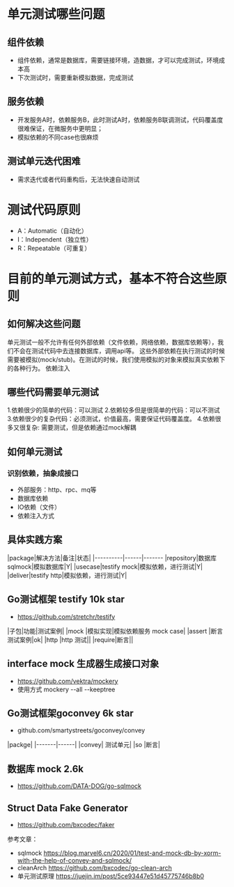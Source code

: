 # 单元测试哪些问题

## 组件依赖
- 组件依赖，通常是数据库，需要链接环境，造数据，才可以完成测试，环境成本高
- 下次测试时，需要重新模拟数据，完成测试

## 服务依赖
- 开发服务A时，依赖服务B，此时测试A时，依赖服务B联调测试，代码覆盖度很难保证，在微服务中更明显；
- 模拟依赖的不同case也很麻烦

## 测试单元迭代困难
- 需求迭代或者代码重构后，无法快速自动测试

# 测试代码原则
- A：Automatic（自动化）
- I：Independent（独立性）
- R：Repeatable（可重复）

# 目前的单元测试方式，基本不符合这些原则


## 如何解决这些问题

单元测试一般不允许有任何外部依赖（文件依赖，网络依赖，数据库依赖等），我们不会在测试代码中去连接数据库，调用api等。
这些外部依赖在执行测试的时候需要被模拟(mock/stub)。在测试的时候，我们使用模拟的对象来模拟真实依赖下的各种行为。
依赖注入

## 哪些代码需要单元测试

1.依赖很少的简单的代码：可以测试
2.依赖较多但是很简单的代码：可以不测试
3.依赖很少的复杂代码：必须测试，价值最高，需要保证代码覆盖度。
4.依赖很多又很复杂: 需要测试，但是依赖通过mock解耦

## 如何单元测试

### 识别依赖，抽象成接口
- 外部服务：http、rpc、mq等
- 数据库依赖
- IO依赖（文件）
- 依赖注入方式


## 具体实践方案

|package|解决方法|备注|状态|
|----------|------|-------
|repository|数据库 sqlmock|模拟数据库|Y|
|usecase|testify mock|模拟依赖，进行测试|Y|
|deliver|testify http|模拟依赖，进行测试|Y|

## Go测试框架 testify 10k star

- https://github.com/stretchr/testify

|子包|功能|测试案例|
|mock	|模拟实现|模拟依赖服务 mock case|
|assert |断言测试案例|ok|
|http	|http 测试||
|require|断言||

## interface mock 生成器生成接口对象

- https://github.com/vektra/mockery
- 使用方式 mockery --all --keeptree

## Go测试框架goconvey 6k star

- github.com/smartystreets/goconvey/convey

|packge|
|-------|------|
|convey| 测试单元|
|so 	  |断言|

## 数据库 mock 2.6k

- https://github.com/DATA-DOG/go-sqlmock

## Struct Data Fake Generator

- https://github.com/bxcodec/faker



参考文章：
- sqlmock   https://blog.marvel6.cn/2020/01/test-and-mock-db-by-xorm-with-the-help-of-convey-and-sqlmock/
- cleanArch https://github.com/bxcodec/go-clean-arch
- 单元测试原理 https://juejin.im/post/5ce93447e51d45775746b8b0

